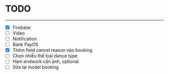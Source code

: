 # TODO

---

- [x] Firebase
- [ ] Video
- [ ] Notification
- [ ] Bank PayOS
- [x] Thêm field cancel reason vào booking
- [ ] Chọn nhiều thể loại dance type
- [ ] Hàm endwork cần ảnh, optional
- [ ] Sửa lại model booking